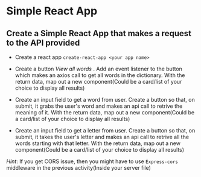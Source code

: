 # Simple React App

## Create a Simple React App that makes a request to the API provided

* Create a react app `create-react-app <your app name>`

* Create a button *View all words* . Add an event listener to the button which makes an axios call to get all words in the dictionary. With the return data, map out a new component(Could be a card/list of your choice to display all results)

* Create an input field to get a word from user. Create a button so that, on submit, it grabs the user's word and makes an api call to retrive the meaning of it. With the return data, map out a new component(Could be a card/list of your choice to display all results)

* Create an input field to get a letter from user. Create a button so that, on submit, it takes the user's letter and makes an api call to retrive all the words starting with that letter. With the return data, map out a new component(Could be a card/list of your choice to display all results)

*Hint*: If you get CORS issue, then you might have to use `Express-cors` middleware in the previous activity(Inside your server file) 